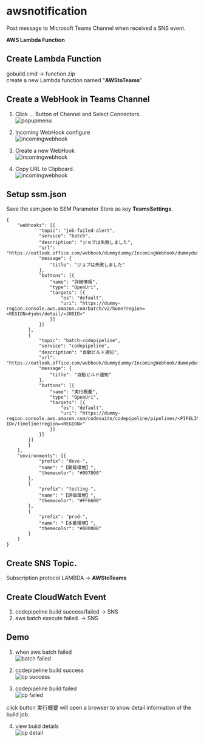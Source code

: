 # awsnotification
Post message to Microsoft Teams Channel when received a SNS event.

**AWS Lambda Function**
## Create Lambda Function
gobuild.cmd -> function.zip
<br>
create a new Lambda function named "**AWStoTeams**"

## Create a WebHook in Teams Channel
1. Click ... Button of Channel and Select Connectors.<br>
![popupmenu](https://github.com/cereskou/awsnotification/blob/main/images/popupmenu.png)

2. Incoming WebHook configure<br>
![incomingwebhook](https://github.com/cereskou/awsnotification/blob/main/images/webhook.png)

3. Create a new WebHook<br>
![incomingwebhook](https://github.com/cereskou/awsnotification/blob/main/images/incoming.png)

4. Copy URL to Clipboard.<br>
![incomingwebhook](https://github.com/cereskou/awsnotification/blob/main/images/incoming-done.png)

## Setup ssm.json
Save the ssm.json to SSM Parameter Store as key **TeamsSettings**.
```
{
	"webhooks": [{
            "topic": "job-failed-alert",
            "service": "batch",
			"description": "ジョブは失敗しました",
			"url": "https://outlook.office.com/webhook/dummydummy/IncomingWebhook/dummydummy",
			"message": {
				"title": "ジョブは失敗しました"
			},
			"buttons": [{
				"name": "詳細情報",
				"type": "OpenUri",
				"targets": [{
					"os": "default",
					"uri": "https://dummy-region.console.aws.amazon.com/batch/v2/home?region=<REGION>#jobs/detail/<JOBID>"
				}]
			}]
		},
		{
			"topic": "batch-codepipeline",
            "service": "codepipeline",
			"description": "自動ビルド通知",
			"url": "https://outlook.office.com/webhook/dummydummy/IncomingWebhook/dummydummy2",
			"message": {
				"title": "自動ビルド通知"
			},
			"buttons": [{
				"name": "実行概要",
				"type": "OpenUri",
				"targets": [{
					"os": "default",
					"uri": "https://dummy-region.console.aws.amazon.com/codesuite/codepipeline/pipelines/<PIPELINE>/executions/<EXECUTION-ID>/timeline?region=<REGION>"
				}]
			}]
		}]
		}
	],
	"environments": [{
			"prefix": "deve-",
			"name": "【開発環境】",
			"themecolor": "#007800"
		},
		{
			"prefix": "testing-",
			"name": "【評価環境】",
			"themecolor": "#FF6600"
		},
		{
			"prefix": "prod-",
			"name": "【本番環境】",
			"themecolor": "#00008B"
		}
	]
}
```

## Create SNS Topic.
Subscription protocol LAMBDA -> **AWStoTeams**

## Create CloudWatch Event
1. codepipeline build success/failed -> SNS
1. aws batch execute failed. -> SNS

## Demo
1. when aws batch failed<br>
![batch failed](https://github.com/cereskou/awsnotification/blob/main/images/batch-failed.png)

2. codepipeline build success<br>
![cp success](https://github.com/cereskou/awsnotification/blob/main/images/cp-success.png)

3. codepipeline build failed<br>
![cp failed](https://github.com/cereskou/awsnotification/blob/main/images/cp-failed.png)

click button 実行概要 will open a browser to show detail information of the build job.<br>

4. view buiid details<br>
![cp detail](https://github.com/cereskou/awsnotification/blob/main/images/cp-detail.png)

